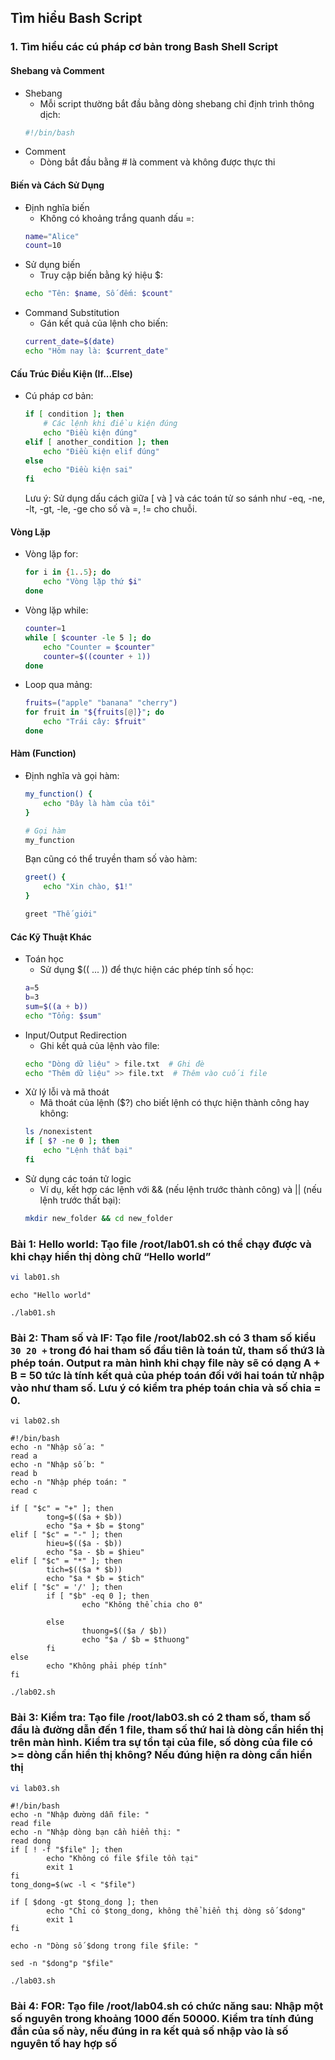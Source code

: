 ## Tìm hiểu Bash Script
### 1. Tìm hiểu các cú pháp cơ bản trong Bash Shell Script
#### Shebang và Comment
- Shebang
    - Mỗi script thường bắt đầu bằng dòng shebang chỉ định trình thông dịch:
    ```bash
    #!/bin/bash
    ```
- Comment
    - Dòng bắt đầu bằng # là comment và không được thực thi
#### Biến và Cách Sử Dụng
- Định nghĩa biến
    - Không có khoảng trắng quanh dấu =:
    ```bash
    name="Alice"
    count=10
    ```
- Sử dụng biến
    - Truy cập biến bằng ký hiệu $:
    ```bash
    echo "Tên: $name, Số đếm: $count"
    ```
- Command Substitution
    - Gán kết quả của lệnh cho biến:
    ```bash
    current_date=$(date)
    echo "Hôm nay là: $current_date"
    ```
#### Cấu Trúc Điều Kiện (If...Else)
- Cú pháp cơ bản:
    ```bash
    if [ condition ]; then
        # Các lệnh khi điều kiện đúng
        echo "Điều kiện đúng"
    elif [ another_condition ]; then
        echo "Điều kiện elif đúng"
    else
        echo "Điều kiện sai"
    fi
    ```
    Lưu ý: Sử dụng dấu cách giữa [ và ] và các toán tử so sánh như -eq, -ne, -lt, -gt, -le, -ge cho số và =, != cho chuỗi.
#### Vòng Lặp
- Vòng lặp for:
    ```bash
    for i in {1..5}; do
        echo "Vòng lặp thứ $i"
    done
    ```
- Vòng lặp while:
    ```bash
    counter=1
    while [ $counter -le 5 ]; do
        echo "Counter = $counter"
        counter=$((counter + 1))
    done
    ```
- Loop qua mảng:
    ```bash
    fruits=("apple" "banana" "cherry")
    for fruit in "${fruits[@]}"; do
        echo "Trái cây: $fruit"
    done
    ```
#### Hàm (Function)
- Định nghĩa và gọi hàm:
    ```bash
    my_function() {
        echo "Đây là hàm của tôi"
    }

    # Gọi hàm
    my_function
    ```
    Bạn cũng có thể truyền tham số vào hàm:
    ```bash
    greet() {
        echo "Xin chào, $1!"
    }

    greet "Thế giới"
    ```
#### Các Kỹ Thuật Khác
- Toán học
    - Sử dụng $(( ... )) để thực hiện các phép tính số học:
    ```bash
    a=5
    b=3
    sum=$((a + b))
    echo "Tổng: $sum"
    ```
- Input/Output Redirection
    - Ghi kết quả của lệnh vào file:
    ```bash
    echo "Dòng dữ liệu" > file.txt  # Ghi đè
    echo "Thêm dữ liệu" >> file.txt  # Thêm vào cuối file
    ```
- Xử lý lỗi và mã thoát
    - Mã thoát của lệnh ($?) cho biết lệnh có thực hiện thành công hay không:
    ```bash
    ls /nonexistent
    if [ $? -ne 0 ]; then
        echo "Lệnh thất bại"
    fi
    ```
- Sử dụng các toán tử logic
    - Ví dụ, kết hợp các lệnh với && (nếu lệnh trước thành công) và || (nếu lệnh trước thất bại):
    ```bash
    mkdir new_folder && cd new_folder
    ```
### Bài 1: Hello world:  Tạo file /root/lab01.sh có thể chạy được và khi chạy hiển thị dòng chữ “Hello world”
```bash
vi lab01.sh
```
    echo "Hello world"
```
./lab01.sh
```
### Bài 2: Tham số và IF:  Tạo file /root/lab02.sh có 3 tham số kiểu `30 20 +` trong đó hai tham số đầu tiên là toán tử, tham số thứ3 là phép toán. Output ra màn hình khi chạy file này sẽ có dạng A + B = 50 tức là tính kết quả của phép toán đối với hai toán tử nhập vào như tham số. Lưu ý có kiểm tra phép toán chia và số chia = 0.
```
vi lab02.sh
```
    #!/bin/bash
    echo -n "Nhập số a: "
    read a
    echo -n "Nhập số b: "
    read b
    echo -n "Nhập phép toán: "
    read c

    if [ "$c" = "+" ]; then
            tong=$(($a + $b))
            echo "$a + $b = $tong"
    elif [ "$c" = "-" ]; then
            hieu=$(($a - $b))
            echo "$a - $b = $hieu"
    elif [ "$c" = "*" ]; then
            tich=$(($a * $b))
            echo "$a * $b = $tich"
    elif [ "$c" = '/' ]; then
            if [ "$b" -eq 0 ]; then
                    echo "Không thể chia cho 0"

            else
                    thuong=$(($a / $b))
                    echo "$a / $b = $thuong"
            fi
    else
            echo "Không phải phép tính"
    fi
```
./lab02.sh
```

### Bài 3: Kiểm tra:  Tạo file /root/lab03.sh có 2 tham số, tham số đầu là đường dẫn đến 1 file, tham số thứ hai là dòng cần hiển thị trên màn hình. Kiểm tra sự tồn tại của file, số dòng của file có >= dòng cần hiển thị không? Nếu đúng hiện ra dòng cần hiển thị
```bash
vi lab03.sh
```
    #!/bin/bash
    echo -n "Nhập đường dẫn file: "
    read file
    echo -n "Nhập dòng bạn cần hiển thị: "
    read dong
    if [ ! -f "$file" ]; then
            echo "Không có file $file tồn tại"
            exit 1
    fi
    tong_dong=$(wc -l < "$file")

    if [ $dong -gt $tong_dong ]; then
            echo "Chỉ có $tong_dong, không thể hiển thị dòng số $dong"
            exit 1
    fi

    echo -n "Dòng số $dong trong file $file: "

    sed -n "$dong"p "$file"
```
./lab03.sh
```

### Bài 4: FOR:  Tạo file /root/lab04.sh có chức năng sau: Nhập một số nguyên trong khoảng 1000 đến 50000. Kiểm tra tính đúng đắn của số này, nếu đúng in ra kết quả số nhập vào là số nguyên tố hay hợp số